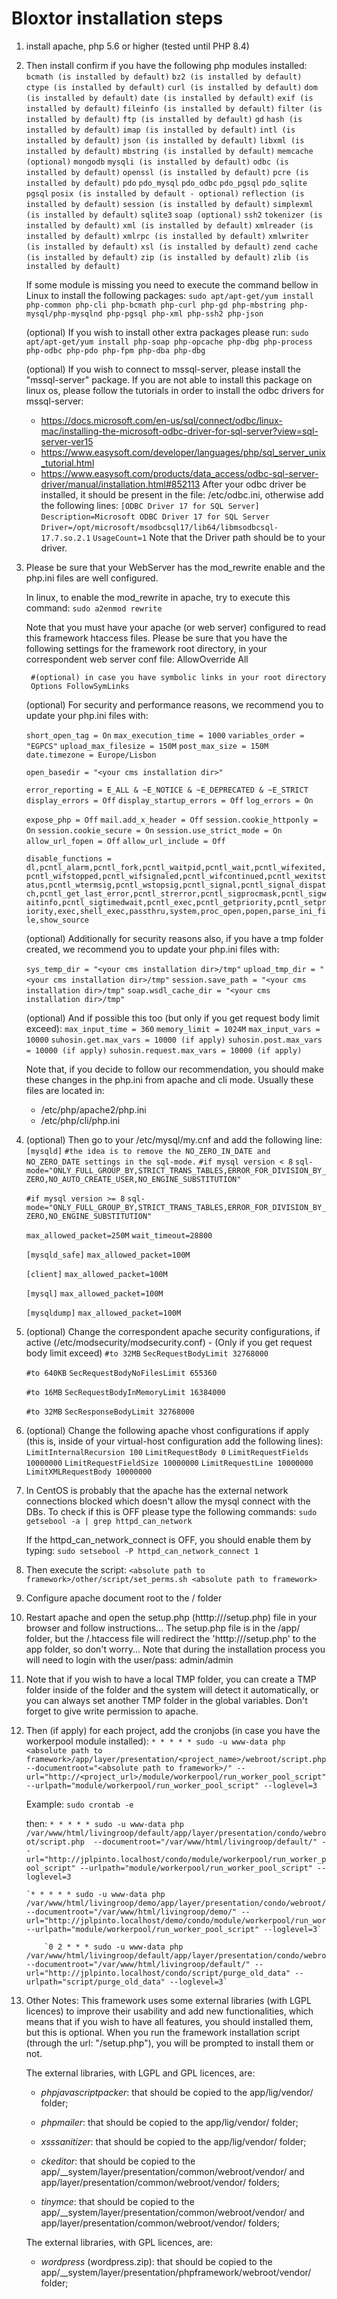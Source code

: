 # Bloxtor installation steps

1. install apache, php 5.6 or higher (tested until PHP 8.4)

2. Then install confirm if you have the following php modules installed:
	`bcmath (is installed by default)`
	`bz2 (is installed by default)`
	`ctype (is installed by default)`
	`curl (is installed by default)`
	`dom (is installed by default)`
	`date (is installed by default)`
	`exif (is installed by default)`
	`fileinfo (is installed by default)`
	`filter (is installed by default)`
	`ftp (is installed by default)`
	`gd`
	`hash (is installed by default)`
	`imap (is installed by default)`
	`intl (is installed by default)`
	`json (is installed by default)`
	`libxml (is installed by default)`
	`mbstring (is installed by default)`
	`memcache (optional)`
	`mongodb`
	`mysqli (is installed by default)`
	`odbc (is installed by default)`
	`openssl (is installed by default)`
	`pcre (is installed by default)`
	`pdo`
	`pdo_mysql`
	`pdo_odbc`
	`pdo_pgsql`
	`pdo_sqlite`
	`pgsql`
	`posix (is installed by default - optional)`
	`reflection (is installed by default)`
	`session (is installed by default)`
	`simplexml (is installed by default)`
	`sqlite3`
	`soap (optional)`
	`ssh2`
	`tokenizer (is installed by default)`
	`xml (is installed by default)`
	`xmlreader (is installed by default)`
	`xmlrpc (is installed by default)`
	`xmlwriter (is installed by default)`
	`xsl (is installed by default)`
	`zend cache (is installed by default)`
	`zip (is installed by default)`
	`zlib (is installed by default)`

	If some module is missing you need to execute the command bellow in Linux to install the following packages:
		`sudo apt/apt-get/yum install php-common php-cli php-bcmath php-curl php-gd php-mbstring php-mysql/php-mysqlnd php-pgsql php-xml php-ssh2 php-json`

	(optional) If you wish to install other extra packages please run: `sudo apt/apt-get/yum install php-soap php-opcache php-dbg php-process php-odbc php-pdo php-fpm php-dba php-dbg`
	
	(optional) If you wish to connect to mssql-server, please install the "mssql-server" package. If you are not able to install this package on linux os, please follow the tutorials in order to install the odbc drivers for mssql-server:
	- https://docs.microsoft.com/en-us/sql/connect/odbc/linux-mac/installing-the-microsoft-odbc-driver-for-sql-server?view=sql-server-ver15
	- https://www.easysoft.com/developer/languages/php/sql_server_unix_tutorial.html
	- https://www.easysoft.com/products/data_access/odbc-sql-server-driver/manual/installation.html#852113
	After your odbc driver be installed, it should be present in the file: /etc/odbc.ini, otherwise add the following lines:
		`[ODBC Driver 17 for SQL Server]`
		`Description=Microsoft ODBC Driver 17 for SQL Server`
		`Driver=/opt/microsoft/msodbcsql17/lib64/libmsodbcsql-17.7.so.2.1`
		`UsageCount=1`
	Note that the Driver path should be to your driver.

3. Please be sure that your WebServer has the mod_rewrite enable and the php.ini files are well configured.

	In linux, to enable the mod_rewrite in apache, try to execute this command: 
		`sudo a2enmod rewrite`
	
	Note that you must have your apache (or web server) configured to read this framework htaccess files. Please be sure that you have the following settings for the framework root directory, in your correspondent web server conf file:
		AllowOverride All
		
		#(optional) in case you have symbolic links in your root directory
		Options FollowSymLinks
	
	(optional) For security and performance reasons, we recommend you to update your php.ini files with:

	`short_open_tag = On`
	`max_execution_time = 1000`
	`variables_order = "EGPCS"`
	`upload_max_filesize = 150M`
	`post_max_size = 150M`
	`date.timezone = Europe/Lisbon`

	`open_basedir = "<your cms installation dir>"`

	`error_reporting = E_ALL & ~E_NOTICE & ~E_DEPRECATED & ~E_STRICT`
	`display_errors = Off`
	`display_startup_errors = Off`
	`log_errors = On`

	`expose_php = Off`
	`mail.add_x_header = Off`
	`session.cookie_httponly = On`
	`session.cookie_secure = On`
	`session.use_strict_mode = On`
	`allow_url_fopen = Off`
	`allow_url_include = Off`

	`disable_functions = dl,pcntl_alarm,pcntl_fork,pcntl_waitpid,pcntl_wait,pcntl_wifexited,pcntl_wifstopped,pcntl_wifsignaled,pcntl_wifcontinued,pcntl_wexitstatus,pcntl_wtermsig,pcntl_wstopsig,pcntl_signal,pcntl_signal_dispatch,pcntl_get_last_error,pcntl_strerror,pcntl_sigprocmask,pcntl_sigwaitinfo,pcntl_sigtimedwait,pcntl_exec,pcntl_getpriority,pcntl_setpriority,exec,shell_exec,passthru,system,proc_open,popen,parse_ini_file,show_source	`

	(optional) Additionally for security reasons also, if you have a tmp folder created, we recommend you to update your php.ini files with:
	
	`sys_temp_dir = "<your cms installation dir>/tmp"`
	`upload_tmp_dir = "<your cms installation dir>/tmp"`
	`session.save_path = "<your cms installation dir>/tmp"`
	`soap.wsdl_cache_dir = "<your cms installation dir>/tmp"`

	(optional) And if possible this too (but only if you get request body limit exceed):
		`max_input_time = 360`
		`memory_limit = 1024M`
		`max_input_vars = 10000`
		`suhosin.get.max_vars = 10000 (if apply)`
		`suhosin.post.max_vars = 10000 (if apply)`
		`suhosin.request.max_vars = 10000 (if apply)`

	Note that, if you decide to follow our recommendation, you should make these changes in the php.ini from apache and cli mode. Usually these files are located in:
	- /etc/php/apache2/php.ini
	- /etc/php/cli/php.ini

4. (optional) Then go to your /etc/mysql/my.cnf and add the following line:
	`[mysqld]`
	`#the idea is to remove the NO_ZERO_IN_DATE and NO_ZERO_DATE settings in the sql-mode.`
	`#if mysql version < 8`
	`sql-mode="ONLY_FULL_GROUP_BY,STRICT_TRANS_TABLES,ERROR_FOR_DIVISION_BY_ZERO,NO_AUTO_CREATE_USER,NO_ENGINE_SUBSTITUTION"`

	`#if mysql version >= 8`
	`sql-mode="ONLY_FULL_GROUP_BY,STRICT_TRANS_TABLES,ERROR_FOR_DIVISION_BY_ZERO,NO_ENGINE_SUBSTITUTION"`
	
	`max_allowed_packet=250M`
	`wait_timeout=28800`

	`[mysqld_safe]`
	`max_allowed_packet=100M`

	`[client]`
	`max_allowed_packet=100M`

	`[mysql]`
	`max_allowed_packet=100M`

	`[mysqldump]`
	`max_allowed_packet=100M`

5. (optional) Change the correspondent apache security configurations, if active (/etc/modsecurity/modsecurity.conf) - (Only if you get request body limit exceed)
	`#to 32MB`
	`SecRequestBodyLimit 32768000`

	`#to 640KB`
	`SecRequestBodyNoFilesLimit 655360`

	`#to 16MB`
	`SecRequestBodyInMemoryLimit 16384000`

	`#to 32MB`
	`SecResponseBodyLimit 32768000`

6. (optional) Change the following apache vhost configurations if apply (this is, inside of your virtual-host configuration add the following lines):
    `LimitInternalRecursion 100`
    `LimitRequestBody 0`
    `LimitRequestFields 10000000`
    `LimitRequestFieldSize 10000000`
    `LimitRequestLine 10000000`
    `LimitXMLRequestBody 10000000`

7. In CentOS is probably that the apache has the external network connections blocked which doesn't allow the mysql connect with the DBs. 
To check if this is OFF please type the following commands:
	`sudo getsebool -a | grep httpd_can_network`

	If the httpd_can_network_connect is OFF, you should enable them by typing:
		`sudo setsebool -P httpd_can_network_connect 1`

8. Then execute the script: `<absolute path to framework>/other/script/set_perms.sh <absolute path to framework>`

9. Configure apache document root to the <absolute path to framework>/ folder

10. Restart apache and open the setup.php (htttp://<your installation domain>/setup.php) file in your browser and follow instructions... The setup.php file is in the <absolute path to framework>/app/ folder, but the <absolute path to framework>/.htaccess file will redirect the 'htttp://<your installation domain>/setup.php' to the app folder, so don't worry...
Note that during the installation process you will need to login with the user/pass: admin/admin

11. Note that if you wish to have a local TMP folder, you can create a TMP folder inside of the <absolute path to framework> folder and the system will detect it automatically, or you can always set another TMP folder in the global variables. Don't forget to give write permission to apache.

12. Then (if apply) for each project, add the cronjobs (in case you have the workerpool module installed):
	`* * * * * sudo -u www-data php <absolute path to framework>/app/layer/presentation/<project_name>/webroot/script.php  --documentroot="<absolute path to framework>/" --url="http://<project_url>/module/workerpool/run_worker_pool_script" --urlpath="module/workerpool/run_worker_pool_script" --loglevel=3`

	Example:
		`sudo crontab -e`

	   then:
	   	`* * * * * sudo -u www-data php /var/www/html/livingroop/default/app/layer/presentation/condo/webroot/script.php  --documentroot="/var/www/html/livingroop/default/" --url="http://jplpinto.localhost/condo/module/workerpool/run_worker_pool_script" --urlpath="module/workerpool/run_worker_pool_script" --loglevel=3`
	   
	   	`* * * * * sudo -u www-data php /var/www/html/livingroop/demo/app/layer/presentation/condo/webroot/script.php  --documentroot="/var/www/html/livingroop/demo/" --url="http://jplpinto.localhost/demo/condo/module/workerpool/run_worker_pool_script" --urlpath="module/workerpool/run_worker_pool_script" --loglevel=3`

			`0 2 * * * sudo -u www-data php /var/www/html/livingroop/default/app/layer/presentation/condo/webroot/script.php  --documentroot="/var/www/html/livingroop/default/" --url="http://jplpinto.localhost/condo/script/purge_old_data" --urlpath="script/purge_old_data" --loglevel=3`

13. Other Notes:
	This framework uses some external libraries (with LGPL licences) to improve their usability and add new functionalities, which means that if you wish to have all features, you should installed them, but this is optional.
	When you run the framework installation script (through the url: "<your domain>/setup.php"), you will be prompted to install them or not.

	The external libraries, with LGPL and GPL licences, are:
	- *phpjavascriptpacker*: that should be copied to the app/lig/vendor/ folder;
	- *phpmailer*: that should be copied to the app/lig/vendor/ folder;
	- *xsssanitizer*: that should be copied to the app/lig/vendor/ folder;

	- *ckeditor*: that should be copied to the app/__system/layer/presentation/common/webroot/vendor/ and app/layer/presentation/common/webroot/vendor/ folders;
	- *tinymce*: that should be copied to the app/__system/layer/presentation/common/webroot/vendor/ and app/layer/presentation/common/webroot/vendor/ folders;

	The external libraries, with GPL licences, are:
	- *wordpress* (wordpress.zip): that should be copied to the app/__system/layer/presentation/phpframework/webroot/vendor/ folder;

	
